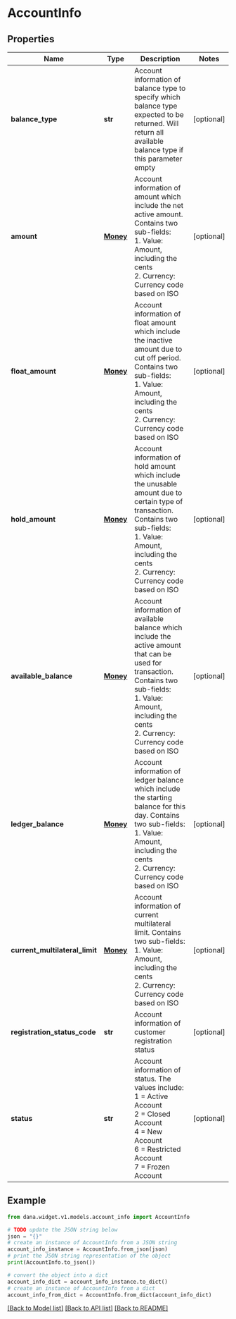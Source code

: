 # AccountInfo


## Properties

Name | Type | Description | Notes
------------ | ------------- | ------------- | -------------
**balance_type** | **str** | Account information of balance type to specify which balance type expected to be returned. Will return all available balance type if this parameter empty | [optional] 
**amount** | [**Money**](Money.md) | Account information of amount which include the net active amount. Contains two sub-fields:<br /> 1. Value: Amount, including the cents<br /> 2. Currency: Currency code based on ISO  | [optional] 
**float_amount** | [**Money**](Money.md) | Account information of float amount which include the inactive amount due to cut off period. Contains two sub-fields:<br /> 1. Value: Amount, including the cents<br /> 2. Currency: Currency code based on ISO  | [optional] 
**hold_amount** | [**Money**](Money.md) | Account information of hold amount which include the unusable amount due to certain type of transaction. Contains two sub-fields:<br /> 1. Value: Amount, including the cents<br /> 2. Currency: Currency code based on ISO  | [optional] 
**available_balance** | [**Money**](Money.md) | Account information of available balance which include the active amount that can be used for transaction. Contains two sub-fields:<br /> 1. Value: Amount, including the cents<br /> 2. Currency: Currency code based on ISO  | [optional] 
**ledger_balance** | [**Money**](Money.md) | Account information of ledger balance which include the starting balance for this day. Contains two sub-fields:<br /> 1. Value: Amount, including the cents<br /> 2. Currency: Currency code based on ISO  | [optional] 
**current_multilateral_limit** | [**Money**](Money.md) | Account information of current multilateral limit. Contains two sub-fields:<br /> 1. Value: Amount, including the cents<br /> 2. Currency: Currency code based on ISO  | [optional] 
**registration_status_code** | **str** | Account information of customer registration status | [optional] 
**status** | **str** | Account information of status. The values include:<br /> 1 &#x3D; Active Account<br /> 2 &#x3D; Closed Account<br /> 4 &#x3D; New Account<br /> 6 &#x3D; Restricted Account<br /> 7 &#x3D; Frozen Account  | [optional] 

## Example

```python
from dana.widget.v1.models.account_info import AccountInfo

# TODO update the JSON string below
json = "{}"
# create an instance of AccountInfo from a JSON string
account_info_instance = AccountInfo.from_json(json)
# print the JSON string representation of the object
print(AccountInfo.to_json())

# convert the object into a dict
account_info_dict = account_info_instance.to_dict()
# create an instance of AccountInfo from a dict
account_info_from_dict = AccountInfo.from_dict(account_info_dict)
```
[[Back to Model list]](../README.md#documentation-for-models) [[Back to API list]](../README.md#documentation-for-api-endpoints) [[Back to README]](../README.md)


